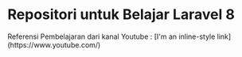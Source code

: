 <h1>Repositori untuk Belajar Laravel 8</h1>
Referensi Pembelajaran dari kanal Youtube :
[I'm an inline-style link](https://www.youtube.com/)
